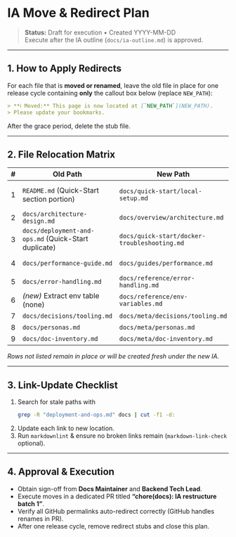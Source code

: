 # IA Move & Redirect Plan

> **Status:** Draft for execution • Created YYYY-MM-DD  
> Execute after the IA outline (`docs/ia-outline.md`) is approved.

---

## 1. How to Apply Redirects

For each file that is **moved or renamed**, leave the old file in place for one release cycle containing **only** the callout box below (replace `NEW_PATH`):

```markdown
> **ℹ️ Moved:** This page is now located at [`NEW_PATH`](NEW_PATH).  
> Please update your bookmarks.
```

After the grace period, delete the stub file.

---

## 2. File Relocation Matrix

| # | Old Path | New Path | Action |
|---|----------|----------|--------|
| 1 | `README.md` (Quick-Start section portion) | `docs/quick-start/local-setup.md` | **Extract** relevant section |
| 2 | `docs/architecture-design.md` | `docs/overview/architecture.md` | **Move** |
| 3 | `docs/deployment-and-ops.md` (Quick-Start duplicate) | `docs/quick-start/docker-troubleshooting.md` | **Split** section |
| 4 | `docs/performance-guide.md` | `docs/guides/performance.md` | **Move + Rename** |
| 5 | `docs/error-handling.md` | `docs/reference/error-handling.md` | **Move** |
| 6 | *(new)* Extract env table (none) | `docs/reference/env-variables.md` | **New file** |
| 7 | `docs/decisions/tooling.md` | `docs/meta/decisions/tooling.md` | **Move** |
| 8 | `docs/personas.md` | `docs/meta/personas.md` | **Move** |
| 9 | `docs/doc-inventory.md` | `docs/meta/doc-inventory.md` | **Move** |

*Rows not listed remain in place or will be created fresh under the new IA.*

---

## 3. Link-Update Checklist

1. Search for stale paths with  
   ```bash
   grep -R "deployment-and-ops.md" docs | cut -f1 -d:
   ```  
2. Update each link to new location.  
3. Run `markdownlint` & ensure no broken links remain (`markdown-link-check` optional).  

---

## 4. Approval & Execution

* Obtain sign-off from **Docs Maintainer** and **Backend Tech Lead**.  
* Execute moves in a dedicated PR titled **“chore(docs): IA restructure batch 1”**.  
* Verify all GitHub permalinks auto-redirect correctly (GitHub handles renames in PR).  
* After one release cycle, remove redirect stubs and close this plan.
